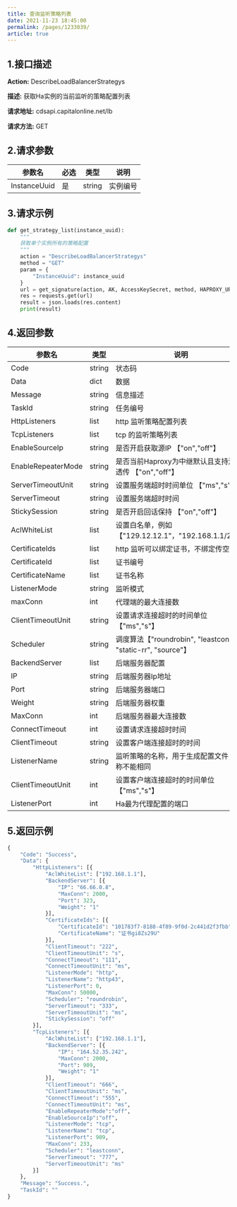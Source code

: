 ```yaml
---
title: 查询监听策略列表   
date: 2021-11-23 18:45:00
permalink: /pages/1233039/
article: true
---
```



## 1.接口描述

**Action:** DescribeLoadBalancerStrategys

**描述:** 获取Ha实例的当前监听的策略配置列表

**请求地址:** cdsapi.capitalonline.net/lb

**请求方法:** GET

## 2.请求参数

| 参数名       | 必选 | 类型   | 说明     |
| ------------ | ---- | ------ | -------- |
| InstanceUuid | 是   | string | 实例编号 |

## 3.请求示例

```python
def get_strategy_list(instance_uuid):
    """
    获取单个实例所有的策略配置
    """
    action = "DescribeLoadBalancerStrategys"
    method = "GET"
    param = {
        "InstanceUuid": instance_uuid
    }
    url = get_signature(action, AK, AccessKeySecret, method, HAPROXY_URL, param)
    res = requests.get(url)
    result = json.loads(res.content)
    print(result)
```

## 4.返回参数

| 参数名             | 类型   | 说明                                                         |
| ------------------ | ------ | ------------------------------------------------------------ |
| Code               | string | 状态码                                                       |
| Data               | dict   | 数据                                                         |
| Message            | string | 信息描述                                                     |
| TaskId             | string | 任务编号                                                     |
| HttpListeners      | list   | http 监听策略配置列表                                        |
| TcpListeners       | list   | tcp 的监听策略列表                                           |
| EnableSourceIp     | string | 是否开启获取源IP 【"on","off"】                              |
| EnableRepeaterMode | string | 是否当前Haproxy为中继默认且支持源IP透传 【"on","off"】       |
| ServerTimeoutUnit  | string | 设置服务端超时时间单位 【"ms","s"】                          |
| ServerTimeout      | string | 设置服务端超时时间                                           |
| StickySession      | string | 是否开启回话保持 【"on","off"】                              |
| AclWhiteList       | list   | 设置白名单，例如【"129.12.12.1"，"192.168.1.1/20"】          |
| CertificateIds     | list   | http 监听可以绑定证书，不绑定传空列表                        |
| CertificateId      | list   | 证书编号                                                     |
| CertificateName    | list   | 证书名称                                                     |
| ListenerMode       | string | 监听模式                                                     |
| maxConn            | int    | 代理端的最大连接数                                           |
| ClientTimeoutUnit  | string | 设置请求连接超时的时间单位【"ms","s"】                       |
| Scheduler          | string | 调度算法【"roundrobin", "leastconn", "static-rr", "source"】 |
| BackendServer      | list   | 后端服务器配置                                               |
| IP                 | string | 后端服务器Ip地址                                             |
| Port               | string | 后端服务器端口                                               |
| Weight             | string | 后端服务器权重                                               |
| MaxConn            | int    | 后端服务器最大连接数                                         |
| ConnectTimeout     | int    | 设置请求连接超时时间                                         |
| ClientTimeout      | string | 设置客户端连接超时的时间                                     |
| ListenerName       | string | 监听策略的名称，用于生成配置文件，名称不能相同               |
| ClientTimeoutUnit  | int    | 设置客户端连接超时的时间单位【"ms","s"】                     |
| ListenerPort       | int    | Ha最为代理配置的端口                                         |

## 5.返回示例

```python
{
    "Code": "Success",
    "Data": {
        "HttpListeners": [{
            "AclWhiteList": ["192.168.1.1"],
            "BackendServer": [{
                "IP": "66.66.0.8",
                "MaxConn": 2000,
                "Port": 323,
                "Weight": "1"
            }],
            "CertificateIds": [{
                "CertificateId": "101783f7-8188-4f89-9f0d-2c441d2f3fbb",
                "CertificateName": "证书gi8Zs29U"
            }],
            "ClientTimeout": "222",
            "ClientTimeoutUnit": "s",
            "ConnectTimeout": "111",
            "ConnectTimeoutUnit": "ms",
            "ListenerMode": "http",
            "ListenerName": "http43",
            "ListenerPort": 0,
            "MaxConn": 50000,
            "Scheduler": "roundrobin",
            "ServerTimeout": "333",
            "ServerTimeoutUnit": "ms",
            "StickySession": "off"
        }],
        "TcpListeners": [{
            "AclWhiteList": ["192.168.1.1"],
            "BackendServer": [{
                "IP": "164.52.35.242",
                "MaxConn": 2000,
                "Port": 909,
                "Weight": "1"
            }],
            "ClientTimeout": "666",
            "ClientTimeoutUnit": "ms",
            "ConnectTimeout": "555",
            "ConnectTimeoutUnit": "ms",
            "EnableRepeaterMode":"off",
            "EnableSourceIp":"off",
            "ListenerMode": "tcp",
            "ListenerName": "tcp",
            "ListenerPort": 909,
            "MaxConn": 233,
            "Scheduler": "leastconn",
            "ServerTimeout": "777",
            "ServerTimeoutUnit": "ms"
        }]
    },
    "Message": "Success.",
    "TaskId": ""
}
```

